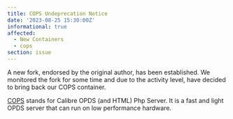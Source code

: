 ```yaml
---
title: COPS Undeprecation Notice
date: '2023-08-25 15:30:00Z'
informational: true
affected:
  - New Containers
  - cops
section: issue
---
```


A new fork, endorsed by the original author, has been established. We monitored the fork for some time and due to the activity level, have decided to bring back our COPS container.

[COPS](https://github.com/mikespub-org/seblucas-cops) stands for Calibre OPDS (and HTML) Php Server. It is a fast and light OPDS server that can run on low performance hardware.
